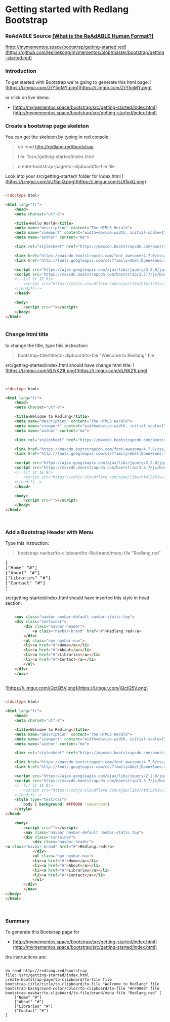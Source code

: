 
# Getting started with Redlang Bootstrap


### ReAdABLE Source [(What is the ReAdABLE Human Format?)](http://readablehumanformat.com)

[http://mymementos.space/bootstrap/getting-started.red](https://github.com/lepinekong/mymementos/blob/master/bootstrap/getting-started.red)


### Introduction

To get started with Bootstrap we're going to generate this html page:
![https://i.imgur.com/ZrY5gMY.png](https://i.imgur.com/ZrY5gMY.png)
                    
or click on live demo:
- [http://mymementos.space/bootstrap/src/getting-started/index.html](http://mymementos.space/bootstrap/src/getting-started/index.html)
                        

### Create a bootstrap page skeleton

You can get the skeleton by typing in red console:
>do read http://redlang.red/bootstrap

>file: %src/getting-started/index.html

>create-bootstrap-page/to-clipboard/to-file file

Look into your src/getting-started/ folder for index.html
![https://i.imgur.com/sUf5piQ.png](https://i.imgur.com/sUf5piQ.png)
                    


```html

<!doctype html>

<html lang="fr">
    <head>
    <meta charset="utf-8">

    <title>Hello World</title>
    <meta name="description" content="The HTML5 Herald">
    <meta name="viewport" content="width=device-width, initial-scale=1">
    <meta name="author" content="me">

    <link rel="stylesheet" href="https://maxcdn.bootstrapcdn.com/bootstrap/3.3.7/css/bootstrap.min.css" integrity="sha384-BVYiiSIFeK1dGmJRAkycuHAHRg32OmUcww7on3RYdg4Va+PmSTsz/K68vbdEjh4u" crossorigin="anonymous">

	<link href="https://maxcdn.bootstrapcdn.com/font-awesome/4.7.0/css/font-awesome.min.css" rel="stylesheet" />
	<link href='http://fonts.googleapis.com/css?family=Abel|Open+Sans:400,600' rel='stylesheet'>

    <script src="https://ajax.googleapis.com/ajax/libs/jquery/2.2.0/jquery.min.js"></script>
    <script src="https://maxcdn.bootstrapcdn.com/bootstrap/3.3.7/js/bootstrap.min.js" integrity="sha384-Tc5IQib027qvyjSMfHjOMaLkfuWVxZxUPnCJA7l2mCWNIpG9mGCD8wGNIcPD7Txa" crossorigin="anonymous"></script>
    <!--[if lt IE 9]>
        <script src="https://cdnjs.cloudflare.com/ajax/libs/html5shiv/3.7.3/html5shiv.js"></script>
    <![endif]-->
    </head>

    <body>
        <script src=""></script>
    </body>
</html>
        
```



### Change html title

to change the title, type this instruction:
>bootstrap-title/title/to-clipboard/to-file "Welcome to Redlang" file


src/getting-started/index.html should have change html title: 
![https://i.imgur.com/dLNK21t.png](https://i.imgur.com/dLNK21t.png)
                    


```html


<!doctype html>

<html lang="fr">
    <head>
    <meta charset="utf-8">

    <title>Welcome to Redlang</title>
    <meta name="description" content="The HTML5 Herald">
    <meta name="viewport" content="width=device-width, initial-scale=1">
    <meta name="author" content="me">

    <link rel="stylesheet" href="https://maxcdn.bootstrapcdn.com/bootstrap/3.3.7/css/bootstrap.min.css" integrity="sha384-BVYiiSIFeK1dGmJRAkycuHAHRg32OmUcww7on3RYdg4Va+PmSTsz/K68vbdEjh4u" crossorigin="anonymous">

	<link href="https://maxcdn.bootstrapcdn.com/font-awesome/4.7.0/css/font-awesome.min.css" rel="stylesheet" />
	<link href='http://fonts.googleapis.com/css?family=Abel|Open+Sans:400,600' rel='stylesheet'>

    <script src="https://ajax.googleapis.com/ajax/libs/jquery/2.2.0/jquery.min.js"></script>
    <script src="https://maxcdn.bootstrapcdn.com/bootstrap/3.3.7/js/bootstrap.min.js" integrity="sha384-Tc5IQib027qvyjSMfHjOMaLkfuWVxZxUPnCJA7l2mCWNIpG9mGCD8wGNIcPD7Txa" crossorigin="anonymous"></script>
    <!--[if lt IE 9]>
        <script src="https://cdnjs.cloudflare.com/ajax/libs/html5shiv/3.7.3/html5shiv.js"></script>
    <![endif]-->
    </head>

    <body>
        <script src=""></script>
    </body>
</html>    

        
```



### Add a Bootstrap Header with Menu

Type this instruction:
>bootstrap-navbar/to-clipboard/to-file/brand/menu file "Redlang.red" 
<pre>
[
["Home" "#"]
["About" "#"]
["Libraries" "#"]
["Contact" "#"]
]
</pre>


src/getting-started/index.html should have inserted this style in head section: 


```html

    <nav class="navbar navbar-default navbar-static-top">
	<div class="container">
        <div class="navbar-header">
            <a class="navbar-brand" href="#">Redlang.red</a>
        </div>
        <ul class="nav navbar-nav">
		<li><a href="#">Home</a></li>
		<li><a href="#">About</a></li>
		<li><a href="#">Libraries</a></li>
		<li><a href="#">Contact</a></li>
        </ul>
    </div>
    </nav>           
        
```


![https://i.imgur.com/jQctQ5V.png](https://i.imgur.com/jQctQ5V.png)
                    


```html

<!doctype html>

<html lang="fr">
    <head>
    <meta charset="utf-8">

    <title>Welcome to Redlang</title>
    <meta name="description" content="The HTML5 Herald">
    <meta name="viewport" content="width=device-width, initial-scale=1">
    <meta name="author" content="me">

    <link rel="stylesheet" href="https://maxcdn.bootstrapcdn.com/bootstrap/3.3.7/css/bootstrap.min.css" integrity="sha384-BVYiiSIFeK1dGmJRAkycuHAHRg32OmUcww7on3RYdg4Va+PmSTsz/K68vbdEjh4u" crossorigin="anonymous">

	<link href="https://maxcdn.bootstrapcdn.com/font-awesome/4.7.0/css/font-awesome.min.css" rel="stylesheet" />
	<link href='http://fonts.googleapis.com/css?family=Abel|Open+Sans:400,600' rel='stylesheet'>

    <script src="https://ajax.googleapis.com/ajax/libs/jquery/2.2.0/jquery.min.js"></script>
    <script src="https://maxcdn.bootstrapcdn.com/bootstrap/3.3.7/js/bootstrap.min.js" integrity="sha384-Tc5IQib027qvyjSMfHjOMaLkfuWVxZxUPnCJA7l2mCWNIpG9mGCD8wGNIcPD7Txa" crossorigin="anonymous"></script>
    <!--[if lt IE 9]>
        <script src="https://cdnjs.cloudflare.com/ajax/libs/html5shiv/3.7.3/html5shiv.js"></script>
    <![endif]-->
    <style type="text/css">
        body { background: #FF0000 !important}
    </style>
</head>

    <body>
        <script src=""></script>
        <nav class="navbar navbar-default navbar-static-top">
        <div class="container">
            <div class="navbar-header">
<a class="navbar-brand" href="#">Redlang.red</a>
            </div>
            <ul class="nav navbar-nav">
            <li><a href="#">Home</a></li>
            <li><a href="#">About</a></li>
            <li><a href="#">Libraries</a></li>
            <li><a href="#">Contact</a></li>
            </ul>
        </div>
        </nav>
</body>
</html>    

        
```



### Summary

To generate this Bootstrap page for
- [http://mymementos.space/bootstrap/src/getting-started/index.html](http://mymementos.space/bootstrap/src/getting-started/index.html)
                        
the instructions are:


```

do read http://redlang.red/bootstrap
file: %src/getting-started/index.html
create-bootstrap-page/to-clipboard/to-file file
bootstrap-title/title/to-clipboard/to-file "Welcome to Redlang" file
bootstrap-background-color/color/to-clipboard/to-file "#FF0000" file
bootstrap-navbar/to-clipboard/to-file/brand/menu file "Redlang.red" [
    ["Home" "#"]
    ["About" "#"]
    ["Libraries" "#"]
    ["Contact" "#"]
]            
        
```


